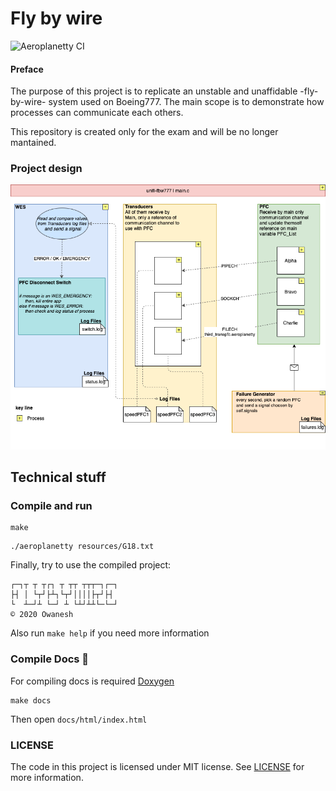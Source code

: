 # Fly by wire 
![Aeroplanetty CI](https://github.com/Owanesh/unifi-fbw777/workflows/Aeroplanetty%20CI/badge.svg)

#### Preface
The purpose of this project is to replicate an unstable and unaffidable -fly-by-wire- system used on Boeing777.
The main scope is to demonstrate how processes can communicate each others.

This repository is created only for the exam and will be no longer mantained.
### Project design
![ProjectSchema](https://raw.githubusercontent.com/Owanesh/unifi-fbw777/main/resources/concept-schema.png)

## Technical stuff
### Compile and run
```shell
make
```
```shell
./aeroplanetty resources/G18.txt
```

Finally, try to use the compiled project:
```
┌─┐┬ ┬ ┬┌┐ ┬ ┬┬ ┬┬┬─┐┌─┐
├┤ │ └┬┘├┴┐└┬┘││││├┬┘├┤ 
└  ┴─┘┴ └─┘ ┴ └┴┘┴┴└─└─┘
© 2020 Owanesh
```
Also run `make help` if you need more information 

### Compile Docs 📃
For compiling docs is required [Doxygen](https://github.com/doxygen/doxygen)

```shell
make docs
```
Then open `docs/html/index.html`



### LICENSE
The code in this project is licensed under MIT license. See [LICENSE](https://github.com/Owanesh/unifi-fbw777/blob/master/LICENSE) for more information.